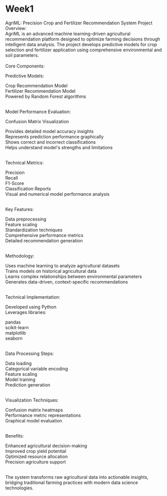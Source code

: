 # Week1
AgriML: Precision Crop and Fertilizer Recommendation System
Project Overview:<br>
AgriML is an advanced machine learning-driven agricultural recommendation platform designed to optimize farming decisions through intelligent data analysis. The project develops predictive models for crop selection and fertilizer application using comprehensive environmental and soil parameters.<br><br>
Core Components:<br>

Predictive Models:<br>


Crop Recommendation Model<br>
Fertilizer Recommendation Model<br>
Powered by Random Forest algorithms<br><br>


Model Performance Evaluation:<br>


Confusion Matrix Visualization<br>

Provides detailed model accuracy insights<br>
Represents prediction performance graphically<br>
Shows correct and incorrect classifications<br>
Helps understand model's strengths and limitations<br><br>




Technical Metrics:<br>


Precision<br>
Recall<br>
F1-Score<br>
Classification Reports<br>
Visual and numerical model performance analysis<br><br>

Key Features:<br>

Data preprocessing<br>
Feature scaling<br>
Standardization techniques<br>
Comprehensive performance metrics<br>
Detailed recommendation generation<br><br>

Methodology:<br>

Uses machine learning to analyze agricultural datasets<br>
Trains models on historical agricultural data<br>
Learns complex relationships between environmental parameters<br>
Generates data-driven, context-specific recommendations<br><br>

Technical Implementation:<br>

Developed using Python<br>
Leverages libraries:<br>

pandas<br>
scikit-learn<br>
matplotlib<br>
seaborn<br><br>



Data Processing Steps:<br>

Data loading<br>
Categorical variable encoding<br>
Feature scaling<br>
Model training<br>
Prediction generation<br><br>

Visualization Techniques:<br>

Confusion matrix heatmaps<br>
Performance metric representations<br>
Graphical model evaluation<br><br>

Benefits:<br>

Enhanced agricultural decision-making<br>
Improved crop yield potential<br>
Optimized resource allocation<br>
Precision agriculture support<br><br>

The system transforms raw agricultural data into actionable insights, bridging traditional farming practices with modern data science technologies.
